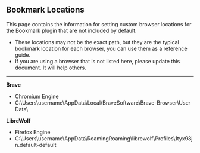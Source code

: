 ## Bookmark Locations

This page contains the information for setting custom browser locations for the Bookmark plugin that are not included by default. 
- These locations may not be the exact path, but they are the typical bookmark location for each browser, you can use them as a reference guide.
- If you are using a browser that is not listed here, please update this document. It will help others.

----

**Brave**
- Chromium Engine
- C:\Users\username\AppData\Local\BraveSoftware\Brave-Browser\User Data\


**LibreWolf**
- Firefox Engine
- C:\Users\username\AppData\RoamingRoaming\librewolf\Profiles\1tyx98jn.default-default
 
